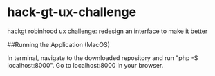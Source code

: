 # hack-gt-ux-challenge
hackgt robinhood ux challenge: redesign an interface to make it better

##Running the Application (MacOS)

In terminal, navigate to the downloaded repository and run "php -S localhost:8000".
Go to localhost:8000 in your browser.
